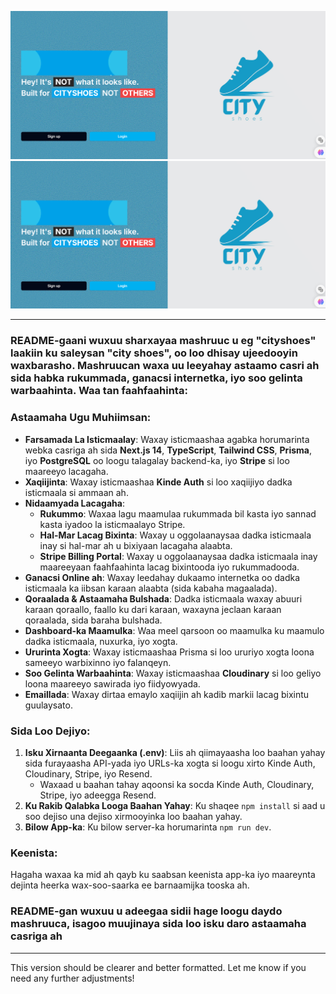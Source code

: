 ![logo](https://github.com/Abgyu/kabbo/blob/main/hdie.png)
![logo](https://github.com/Abgyu/kabbo/blob/main/hdie.png)

---

### README-gaani wuxuu sharxayaa mashruuc u eg "cityshoes" laakiin ku saleysan "city shoes", oo loo dhisay ujeedooyin waxbarasho. Mashruucan waxa uu leeyahay astaamo casri ah sida habka rukummada, ganacsi internetka, iyo soo gelinta warbaahinta. Waa tan faahfaahinta:

### Astaamaha Ugu Muhiimsan:
- **Farsamada La Isticmaalay**: Waxay isticmaashaa agabka horumarinta webka casriga ah sida **Next.js 14**, **TypeScript**, **Tailwind CSS**, **Prisma**, iyo **PostgreSQL** oo loogu talagalay backend-ka, iyo **Stripe** si loo maareeyo lacagaha.
- **Xaqiijinta**: Waxay isticmaashaa **Kinde Auth** si loo xaqiijiyo dadka isticmaala si ammaan ah.
- **Nidaamyada Lacagaha**:
  - **Rukummo**: Waxaa lagu maamulaa rukummada bil kasta iyo sannad kasta iyadoo la isticmaalayo Stripe.
  - **Hal-Mar Lacag Bixinta**: Waxay u oggolaanaysaa dadka isticmaala inay si hal-mar ah u bixiyaan lacagaha alaabta.
  - **Stripe Billing Portal**: Waxay u oggolaanaysaa dadka isticmaala inay maareeyaan faahfaahinta lacag bixintooda iyo rukummadooda.
- **Ganacsi Online ah**: Waxay leedahay dukaamo internetka oo dadka isticmaala ka iibsan karaan alaabta (sida kabaha magaalada).
- **Qoraalada & Astaamaha Bulshada**: Dadka isticmaala waxay abuuri karaan qoraallo, faallo ku dari karaan, waxayna jeclaan karaan qoraalada, sida baraha bulshada.
- **Dashboard-ka Maamulka**: Waa meel qarsoon oo maamulka ku maamulo dadka isticmaala, nuxurka, iyo xogta.
- **Ururinta Xogta**: Waxay isticmaashaa Prisma si loo ururiyo xogta loona sameeyo warbixinno iyo falanqeyn.
- **Soo Gelinta Warbaahinta**: Waxay isticmaashaa **Cloudinary** si loo geliyo loona maareeyo sawirada iyo fiidyowyada.
- **Emaillada**: Waxay dirtaa emaylo xaqiijin ah kadib markii lacag bixintu guulaysato.

### Sida Loo Dejiyo:
1. **Isku Xirnaanta Deegaanka (.env)**: Liis ah qiimayaasha loo baahan yahay sida furayaasha API-yada iyo URLs-ka xogta si loogu xirto Kinde Auth, Cloudinary, Stripe, iyo Resend.
   - Waxaad u baahan tahay aqoonsi ka socda Kinde Auth, Cloudinary, Stripe, iyo adeegga Resend.
2. **Ku Rakib Qalabka Looga Baahan Yahay**: Ku shaqee `npm install` si aad u soo dejiso una dejiso xirmooyinka loo baahan yahay.
3. **Bilow App-ka**: Ku bilow server-ka horumarinta `npm run dev`.

### Keenista:
Hagaha waxaa ka mid ah qayb ku saabsan keenista app-ka iyo maareynta dejinta heerka wax-soo-saarka ee barnaamijka tooska ah.

### README-gan wuxuu u adeegaa sidii hage loogu daydo mashruuca, isagoo muujinaya sida loo isku daro astaamaha casriga ah

---

This version should be clearer and better formatted. Let me know if you need any further adjustments!
